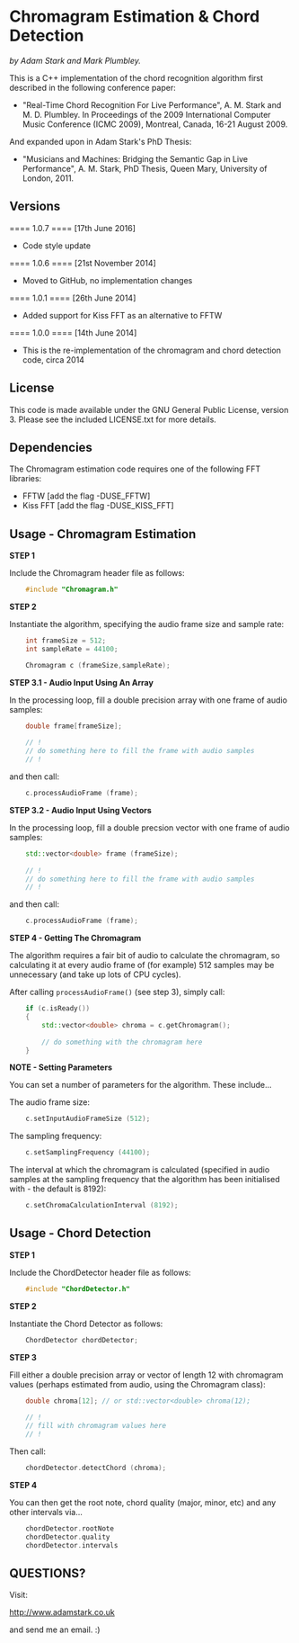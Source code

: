 Chromagram Estimation & Chord Detection
=======================================

*by Adam Stark and Mark Plumbley.*

This is a C++ implementation of the chord recognition algorithm first described 
in the following conference paper:

* "Real-Time Chord Recognition For Live Performance", A. M. Stark and M. D. Plumbley. In Proceedings of the 2009 International Computer Music Conference (ICMC 2009), Montreal, Canada, 16-21 August 2009.

And expanded upon in Adam Stark's PhD Thesis:

* "Musicians and Machines: Bridging the Semantic Gap in Live Performance", A. M. Stark, PhD Thesis, Queen Mary, University of London, 2011.

Versions
--------

==== 1.0.7 ==== [17th June 2016]

* Code style update

==== 1.0.6 ==== [21st November 2014]

* Moved to GitHub, no implementation changes

==== 1.0.1 ==== [26th June 2014]

* Added support for Kiss FFT as an alternative to FFTW

==== 1.0.0 ==== [14th June 2014]

* This is the re-implementation of the chromagram and chord detection code, circa 2014


License
-------

This code is made available under the GNU General Public License, version 3. Please see the included LICENSE.txt for more details.

Dependencies
------------

The Chromagram estimation code requires one of the following FFT libraries: 

* FFTW [add the flag -DUSE_FFTW]
* Kiss FFT [add the flag -DUSE_KISS_FFT]


Usage - Chromagram Estimation
-----------------------------

**STEP 1**

Include the Chromagram header file as follows:
```cpp
	#include "Chromagram.h"
```
**STEP 2**

Instantiate the algorithm, specifying the audio frame size and sample rate:
```cpp
	int frameSize = 512;
	int sampleRate = 44100;

	Chromagram c (frameSize,sampleRate); 
```
**STEP 3.1 - Audio Input Using An Array**

In the processing loop, fill a double precision array with one frame of audio samples: 
```cpp
	double frame[frameSize]; 
	
	// !
	// do something here to fill the frame with audio samples
	// !
```
and then call:
```cpp
	c.processAudioFrame (frame);
```

**STEP 3.2 - Audio Input Using Vectors**

In the processing loop, fill a double precsion vector with one frame of audio samples:
```cpp
	std::vector<double> frame (frameSize); 
	
	// !
	// do something here to fill the frame with audio samples
	// !
```
and then call:
```cpp
	c.processAudioFrame (frame);	
```

**STEP 4 - Getting The Chromagram**

The algorithm requires a fair bit of audio to calculate the chromagram, so calculating it at every audio frame of (for example) 512 samples may be unnecessary (and take up lots of CPU cycles).

After calling `processAudioFrame()` (see step 3), simply call:
```cpp
	if (c.isReady())
	{
		std::vector<double> chroma = c.getChromagram();
		
		// do something with the chromagram here
	}
```
**NOTE - Setting Parameters**

You can set a number of parameters for the algorithm. These include...

The audio frame size:
```cpp
	c.setInputAudioFrameSize (512);
```
The sampling frequency:
```cpp
	c.setSamplingFrequency (44100);
```
The interval at which the chromagram is calculated (specified in audio samples at the sampling frequency that the algorithm has been initialised with - the default is 8192):
```cpp
	c.setChromaCalculationInterval (8192);
```

Usage - Chord Detection
-----------------------

**STEP 1**

Include the ChordDetector header file as follows:
```cpp
	#include "ChordDetector.h"
```
**STEP 2**

Instantiate the Chord Detector as follows:
```cpp
	ChordDetector chordDetector;
```
**STEP 3**

Fill either a double precision array or vector of length 12 with chromagram values (perhaps estimated from audio, using the Chromagram class):
```cpp
	double chroma[12]; // or std::vector<double> chroma(12);
	
	// !
	// fill with chromagram values here
	// !
```
Then call:
```cpp
	chordDetector.detectChord (chroma);
```
**STEP 4**

You can then get the root note, chord quality (major, minor, etc) and any other intervals via...
```cpp
	chordDetector.rootNote
    chordDetector.quality
    chordDetector.intervals
```
 
QUESTIONS?
----------

Visit:

http://www.adamstark.co.uk 

and send me an email. :)
	